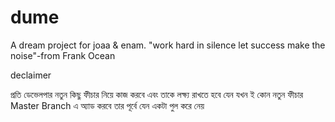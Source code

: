 # dume
A dream project for joaa &amp; enam. "work hard in silence let success make the noise"-from Frank Ocean

declaimer 

প্রতি ডেভেলপার নতুন কিছু ফীচার নিয়ে কাজ করবে এবং তাকে লক্ষ্য রাখতে হবে যেন যখন ই কোন নতুন ফীচার  Master Branch এ অ্যাড করবে  তার পূর্বে যেন একটা পুল করে নেয়
